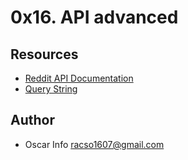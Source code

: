 # 0x16. API advanced

## Resources
* [Reddit API Documentation](https://www.reddit.com/dev/api/#section_users)
* [Query String](https://en.wikipedia.org/wiki/Query_string)

## Author
* Oscar Info <racso1607@gmail.com>

